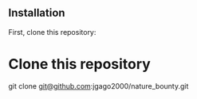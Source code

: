 ## Installation

First, clone this repository:

<!-- start:code block -->
# Clone this repository
git clone git@github.com:jgago2000/nature_bounty.git


